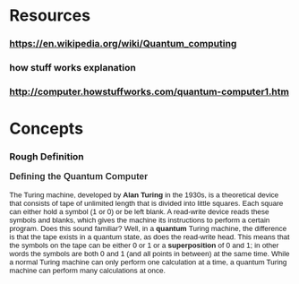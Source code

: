 # Resources
### https://en.wikipedia.org/wiki/Quantum_computing
### how stuff works explanation
### http://computer.howstuffworks.com/quantum-computer1.htm
# Concepts
### Rough Definition
<h2 class="articlePageTitle" style="margin-top: 0px; margin-bottom: 0px; padding: 0px; font-size: 16px; color: rgb(51, 51, 51); width: auto; font-family: arial, helvetica, clean, sans-serif; line-height: 20px;">Defining the Quantum Computer</h2><p style="margin-top: 15px; margin-bottom: 0px; padding: 0px; width: auto; font-family: arial, helvetica, clean, sans-serif; font-size: 13px;">The Turing machine, developed by&#xA0;<strong style="font-style: inherit;">Alan Turing</strong>&#xA0;in the 1930s, is a theoretical device that consists of tape of unlimited length that is divided into little squares. Each square can either hold a symbol (1 or 0) or be left blank. A read-write device reads these symbols and blanks, which gives the machine its instructions to perform a certain program. Does this sound familiar? Well, in a&#xA0;<strong style="font-style: inherit;">quantum</strong>&#xA0;Turing machine, the difference is that the tape exists in a quantum state, as does the read-write head. This means that the symbols on the tape can be either 0 or 1 or a&#xA0;<strong style="font-style: inherit;">superposition</strong>&#xA0;of 0 and 1; in other words the symbols are both 0 and 1 (and all points in between) at the same time. While a normal Turing machine can only perform one calculation at a time, a quantum Turing machine can perform many calculations at once.</p>
